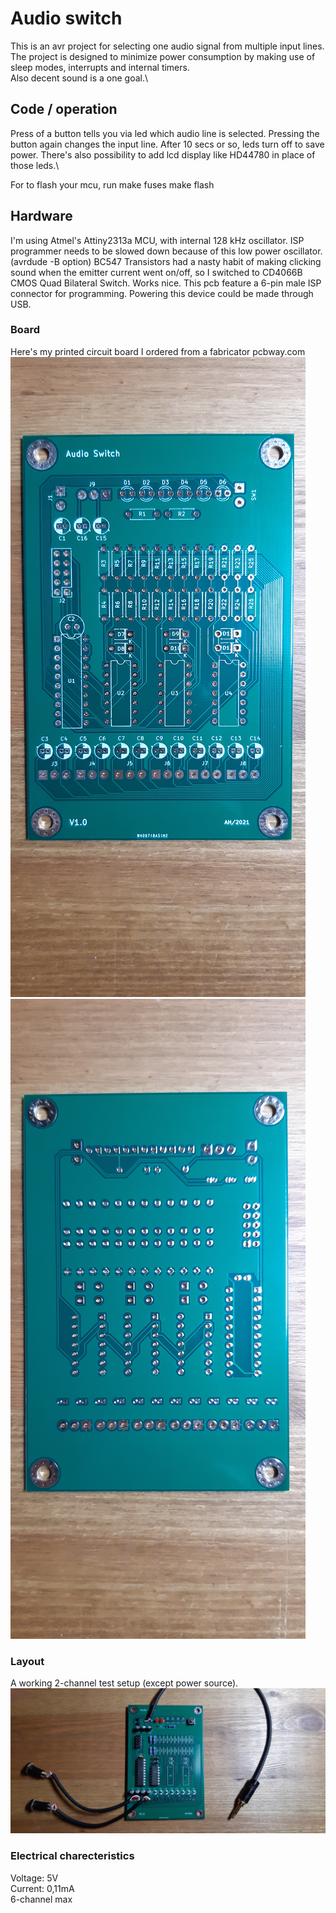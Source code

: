 # Audio switch   

This is an avr project for selecting one audio signal from multiple input lines.\
The project is designed to minimize power consumption by making use of sleep modes, interrupts and internal timers.\
Also decent sound is a one goal.\

## Code / operation

Press of a button tells you via led which audio line is selected. Pressing the button again changes the input line. After 10 secs or so, leds turn off to save power. There's also possibility to add lcd display like HD44780 in place of those leds.\

For to flash your mcu, run
    make fuses
    make flash

## Hardware  

I'm using Atmel's Attiny2313a MCU, with internal 128 kHz oscillator. ISP programmer needs to be slowed down because of this low power oscillator. (avrdude -B option)
BC547 Transistors had a nasty habit of making clicking sound when the emitter current went on/off, so I switched to CD4066B CMOS Quad Bilateral Switch. Works nice. This pcb feature a 6-pin male ISP connector for programming. Powering this device could be made through USB. 

### Board

Here's my printed circuit board I ordered from a fabricator pcbway.com\
![Front](/pics/front.jpg "Front")
![Back](/pics/back.jpg "Back")

### Layout

A working 2-channel test setup (except power source).\
![Test setup](/pics/test_setup.jpg)

### Electrical charecteristics

Voltage: 5V\
Current: 0,11mA\
6-channel max
